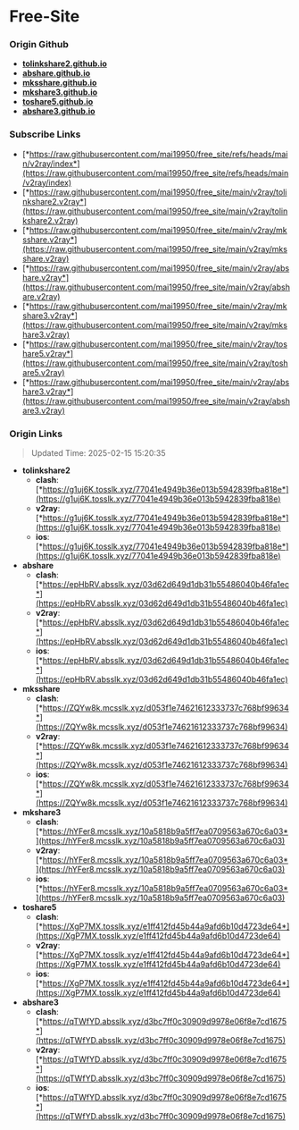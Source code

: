 # Free-Site

### Origin Github

- [**tolinkshare2.github.io**](https://github.com/tolinkshare2/tolinkshare2.github.io)
- [**abshare.github.io**](https://github.com/abshare/abshare.github.io)
- [**mksshare.github.io**](https://github.com/mksshare/mksshare.github.io)
- [**mkshare3.github.io**](https://github.com/mkshare3/mkshare3.github.io)
- [**toshare5.github.io**](https://github.com/toshare5/toshare5.github.io)
- [**abshare3.github.io**](https://github.com/abshare3/abshare3.github.io)

### Subscribe Links

- [*https://raw.githubusercontent.com/mai19950/free_site/refs/heads/main/v2ray/index*](https://raw.githubusercontent.com/mai19950/free_site/refs/heads/main/v2ray/index)
- [*https://raw.githubusercontent.com/mai19950/free_site/main/v2ray/tolinkshare2.v2ray*](https://raw.githubusercontent.com/mai19950/free_site/main/v2ray/tolinkshare2.v2ray)
- [*https://raw.githubusercontent.com/mai19950/free_site/main/v2ray/mksshare.v2ray*](https://raw.githubusercontent.com/mai19950/free_site/main/v2ray/mksshare.v2ray)
- [*https://raw.githubusercontent.com/mai19950/free_site/main/v2ray/abshare.v2ray*](https://raw.githubusercontent.com/mai19950/free_site/main/v2ray/abshare.v2ray)
- [*https://raw.githubusercontent.com/mai19950/free_site/main/v2ray/mkshare3.v2ray*](https://raw.githubusercontent.com/mai19950/free_site/main/v2ray/mkshare3.v2ray)
- [*https://raw.githubusercontent.com/mai19950/free_site/main/v2ray/toshare5.v2ray*](https://raw.githubusercontent.com/mai19950/free_site/main/v2ray/toshare5.v2ray)
- [*https://raw.githubusercontent.com/mai19950/free_site/main/v2ray/abshare3.v2ray*](https://raw.githubusercontent.com/mai19950/free_site/main/v2ray/abshare3.v2ray)

### Origin Links

> Updated Time: 2025-02-15 15:20:35

- **tolinkshare2**
  - **clash**: [*https://g1uj6K.tosslk.xyz/77041e4949b36e013b5942839fba818e*](https://g1uj6K.tosslk.xyz/77041e4949b36e013b5942839fba818e)
  - **v2ray**: [*https://g1uj6K.tosslk.xyz/77041e4949b36e013b5942839fba818e*](https://g1uj6K.tosslk.xyz/77041e4949b36e013b5942839fba818e)
  - **ios**: [*https://g1uj6K.tosslk.xyz/77041e4949b36e013b5942839fba818e*](https://g1uj6K.tosslk.xyz/77041e4949b36e013b5942839fba818e)
- **abshare**
  - **clash**: [*https://epHbRV.absslk.xyz/03d62d649d1db31b55486040b46fa1ec*](https://epHbRV.absslk.xyz/03d62d649d1db31b55486040b46fa1ec)
  - **v2ray**: [*https://epHbRV.absslk.xyz/03d62d649d1db31b55486040b46fa1ec*](https://epHbRV.absslk.xyz/03d62d649d1db31b55486040b46fa1ec)
  - **ios**: [*https://epHbRV.absslk.xyz/03d62d649d1db31b55486040b46fa1ec*](https://epHbRV.absslk.xyz/03d62d649d1db31b55486040b46fa1ec)
- **mksshare**
  - **clash**: [*https://ZQYw8k.mcsslk.xyz/d053f1e74621612333737c768bf99634*](https://ZQYw8k.mcsslk.xyz/d053f1e74621612333737c768bf99634)
  - **v2ray**: [*https://ZQYw8k.mcsslk.xyz/d053f1e74621612333737c768bf99634*](https://ZQYw8k.mcsslk.xyz/d053f1e74621612333737c768bf99634)
  - **ios**: [*https://ZQYw8k.mcsslk.xyz/d053f1e74621612333737c768bf99634*](https://ZQYw8k.mcsslk.xyz/d053f1e74621612333737c768bf99634)
- **mkshare3**
  - **clash**: [*https://hYFer8.mcsslk.xyz/10a5818b9a5ff7ea0709563a670c6a03*](https://hYFer8.mcsslk.xyz/10a5818b9a5ff7ea0709563a670c6a03)
  - **v2ray**: [*https://hYFer8.mcsslk.xyz/10a5818b9a5ff7ea0709563a670c6a03*](https://hYFer8.mcsslk.xyz/10a5818b9a5ff7ea0709563a670c6a03)
  - **ios**: [*https://hYFer8.mcsslk.xyz/10a5818b9a5ff7ea0709563a670c6a03*](https://hYFer8.mcsslk.xyz/10a5818b9a5ff7ea0709563a670c6a03)
- **toshare5**
  - **clash**: [*https://XgP7MX.tosslk.xyz/e1ff412fd45b44a9afd6b10d4723de64*](https://XgP7MX.tosslk.xyz/e1ff412fd45b44a9afd6b10d4723de64)
  - **v2ray**: [*https://XgP7MX.tosslk.xyz/e1ff412fd45b44a9afd6b10d4723de64*](https://XgP7MX.tosslk.xyz/e1ff412fd45b44a9afd6b10d4723de64)
  - **ios**: [*https://XgP7MX.tosslk.xyz/e1ff412fd45b44a9afd6b10d4723de64*](https://XgP7MX.tosslk.xyz/e1ff412fd45b44a9afd6b10d4723de64)
- **abshare3**
  - **clash**: [*https://qTWfYD.absslk.xyz/d3bc7ff0c30909d9978e06f8e7cd1675*](https://qTWfYD.absslk.xyz/d3bc7ff0c30909d9978e06f8e7cd1675)
  - **v2ray**: [*https://qTWfYD.absslk.xyz/d3bc7ff0c30909d9978e06f8e7cd1675*](https://qTWfYD.absslk.xyz/d3bc7ff0c30909d9978e06f8e7cd1675)
  - **ios**: [*https://qTWfYD.absslk.xyz/d3bc7ff0c30909d9978e06f8e7cd1675*](https://qTWfYD.absslk.xyz/d3bc7ff0c30909d9978e06f8e7cd1675)
